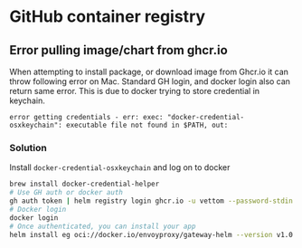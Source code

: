 # GitHub container registry

## Error pulling image/chart from ghcr.io
When attempting to install package, or download image from Ghcr.io it can throw following error on Mac. Standard GH login, and docker login also can return same error. This is due to docker trying to store credential in keychain.

`error getting credentials - err: exec: "docker-credential-osxkeychain": executable file not found in $PATH, out:`

### Solution
Install `docker-credential-osxkeychain` and log on to docker 
```bash
brew install docker-credential-helper
# Use GH auth or docker auth
gh auth token | helm registry login ghcr.io -u vettom --password-stdin
# Docker login
docker login
# Once authenticated, you can install your app
helm install eg oci://docker.io/envoyproxy/gateway-helm --version v1.0.2
```